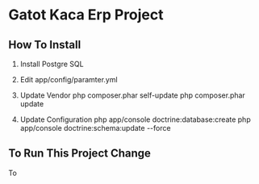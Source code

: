 Gatot Kaca Erp Project
================================

How To Install
--------------------------------
1. Install Postgre SQL

2. Edit app/config/paramter.yml

3. Update Vendor
php composer.phar self-update
php composer.phar update

4. Update Configuration
php app/console doctrine:database:create
php app/console doctrine:schema:update --force

To Run This Project Change
--------------------------------

<script type="text/javascript">
var ROOTDIR         = 'assets/';
var APPDIR          = 'bundles/gatotkacaerpmain/';
</script>

To

<script type="text/javascript">
var ROOTDIR         = 'assets/';
var APPDIR          = ROOTDIR;
</script>